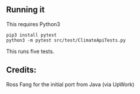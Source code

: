 ## Running it

This requires Python3
```
pip3 install pytest
python3 -m pytest src/test/ClimateApiTests.py
```

This runs five tests.

## Credits:

Ross Fang for the initial port from Java (via UpWork)